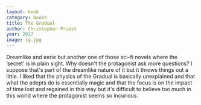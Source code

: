 ```yaml
---
layout: book
category: books
title: The Gradual
author: Christopher Priest
year: 2017
image: tg.jpg
---
```

Dreamlike and eerie but another one of those sci-fi novels where the ’secret’ is in plain sight. Why doesn't the protagonist ask more questions? I suppose that's part of the dreamlike nature of it but it throws things out a little. I liked that the physics of the Gradual is basically unexplained and that what the adepts do is essentially magic and that the focus is on the impact of time lost and regained in this way but it's difficult to believe too much in this world where the protagonist seems so incurious.
